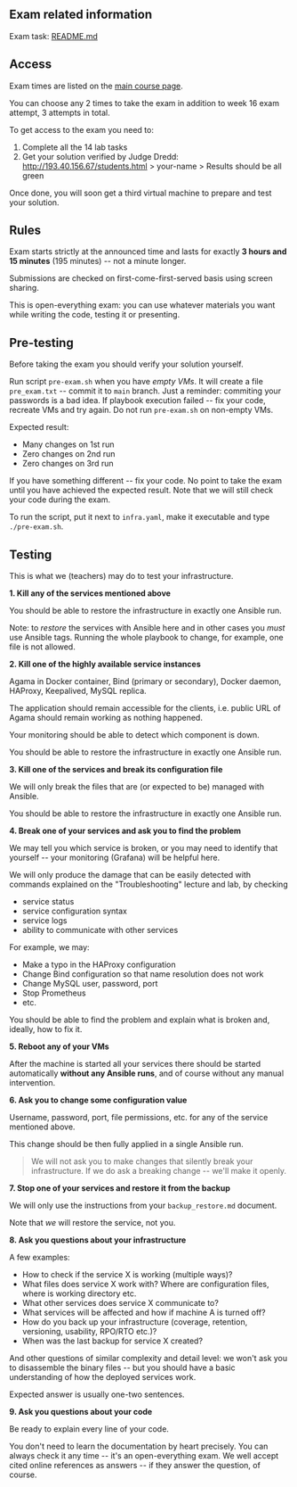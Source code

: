 Exam related information
------------------------

Exam task: [README.md](./README.md)


Access
------

Exam times are listed on the [main course page](../README.md).

You can choose any 2 times to take the exam in addition to week 16 exam attempt,
3 attempts in total.

To get access to the exam you need to:

1. Complete all the 14 lab tasks
2. Get your solution verified by Judge Dredd:
    http://193.40.156.67/students.html > your-name > Results should be all green

Once done, you will soon get a third virtual machine to prepare and test your
solution.


Rules
-----

Exam starts strictly at the announced time and lasts for exactly
**3 hours and 15 minutes** (195 minutes) -- not a minute longer.

Submissions are checked on first-come-first-served basis using screen sharing.

This is open-everything exam: you can use whatever materials you want while
writing the code, testing it or presenting.


Pre-testing
-----------

Before taking the exam you should verify your solution yourself.

Run script `pre-exam.sh` when you have *empty VMs*. It will create a file `pre_exam.txt` -- commit it to `main` branch. Just a reminder: commiting your passwords is a bad idea. If playbook execution failed -- fix your code, recreate VMs and try again. Do not run `pre-exam.sh` on non-empty VMs.

Expected result:

- Many changes on 1st run
- Zero changes on 2nd run
- Zero changes on 3rd run

If you have something different -- fix your code. No point to take the exam until you have achieved the
expected result. Note that we will still check your code during the exam.

To run the script, put it next to `infra.yaml`, make it executable and type `./pre-exam.sh`.


Testing
-------

This is what we (teachers) may do to test your infrastructure.


**1. Kill any of the services mentioned above**

You should be able to restore the infrastructure in exactly one Ansible run.

Note: to _restore_ the services with Ansible here and in other cases you *must* use Ansible tags. Running the whole playbook to change, for example, one file is not allowed.


**2. Kill one of the highly available service instances**

Agama in Docker container, Bind (primary or secondary), Docker daemon, HAProxy,
Keepalived, MySQL replica.

The application should remain accessible for the clients, i.e. public URL of
Agama should remain working as nothing happened.

Your monitoring should be able to detect which component is down.

You should be able to restore the infrastructure in exactly one Ansible run.


**3. Kill one of the services and break its configuration file**

We will only break the files that are (or expected to be) managed with Ansible.

You should be able to restore the infrastructure in exactly one Ansible run.


**4. Break one of your services and ask you to find the problem**

We may tell you which service is broken, or you may need to identify that
yourself -- your monitoring (Grafana) will be helpful here.

We will only produce the damage that can be easily detected with commands
explained on the "Troubleshooting" lecture and lab, by checking
 - service status
 - service configuration syntax
 - service logs
 - ability to communicate with other services

For example, we may:
 - Make a typo in the HAProxy configuration
 - Change Bind configuration so that name resolution does not work
 - Change MySQL user, password, port
 - Stop Prometheus
 - etc.

You should be able to find the problem and explain what is broken and, ideally,
how to fix it.


**5. Reboot any of your VMs**

After the machine is started all your services there should be started
automatically **without any Ansible runs**, and of course without any manual
intervention.


**6. Ask you to change some configuration value**

Username, password, port, file permissions, etc. for any of the service mentioned
above.

This change should be then fully applied in a single Ansible run.

> We will not ask you to make changes that silently break your infrastructure.
> If we do ask a breaking change -- we'll make it openly.


**7. Stop one of your services and restore it from the backup**

We will only use the instructions from your `backup_restore.md` document.

Note that _we_ will restore the service, not you.


**8. Ask you questions about your infrastructure**

A few examples:

 - How to check if the service X is working (multiple ways)?
 - What files does service X work with? Where are configuration files, where is
   working directory etc.
 - What other services does service X communicate to?
 - What services will be affected and how if machine A is turned off?
 - How do you back up your infrastructure (coverage, retention, versioning,
   usability, RPO/RTO etc.)?
 - When was the last backup for service X created?

And other questions of similar complexity and detail level: we won't ask you to
disassemble the binary files -- but you should have a basic understanding of how
the deployed services work.

Expected answer is usually one-two sentences.


**9. Ask you questions about your code**

Be ready to explain every line of your code.

You don't need to learn the documentation by heart precisely. You can always
check it any time -- it's an open-everything exam. We well accept cited online
references as answers -- if they answer the question, of course.
